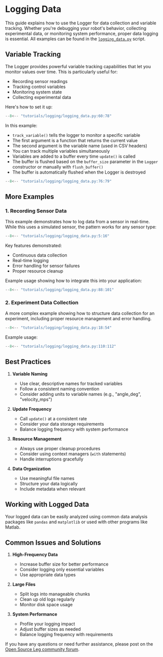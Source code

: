 # Logging Data

This guide explains how to use the Logger for data collection and variable tracking. Whether you're debugging your robot's behavior, collecting experimental data, or monitoring system performance, proper data logging is essential. All examples can be found in the [`logging_data.py`](https://github.com/neurobionics/opensourceleg/tree/main/tutorials/logging/logging_data.py) script.

## Variable Tracking

The Logger provides powerful variable tracking capabilities that let you monitor values over time. This is particularly useful for:

- Recording sensor readings
- Tracking control variables
- Monitoring system state
- Collecting experimental data

Here's how to set it up:

```python
--8<-- "tutorials/logging/logging_data.py:60:78"
```

In this example:

- `track_variable()` tells the logger to monitor a specific variable
- The first argument is a function that returns the current value
- The second argument is the variable name (used in CSV headers)
- You can track multiple variables simultaneously
- Variables are added to a buffer every time `update()` is called
- The buffer is flushed based on the `buffer_size` parameter in the `Logger` constructor or manually with `flush_buffer()`
- The buffer is automatically flushed when the Logger is destroyed


```python
--8<-- "tutorials/logging/logging_data.py:76:79"
```

## More Examples

### 1. Recording Sensor Data

This example demonstrates how to log data from a sensor in real-time. While this uses a simulated sensor, the pattern works for any sensor type:

```python
--8<-- "tutorials/logging/logging_data.py:5:16"
```

Key features demonstrated:

- Continuous data collection
- Real-time logging
- Error handling for sensor failures
- Proper resource cleanup

Example usage showing how to integrate this into your application:

```python
--8<-- "tutorials/logging/logging_data.py:88:101"
```

### 2. Experiment Data Collection

A more complex example showing how to structure data collection for an experiment, including proper resource management and error handling.

```python
--8<-- "tutorials/logging/logging_data.py:18:54"
```

Example usage:

```python
--8<-- "tutorials/logging/logging_data.py:110:112"
```

## Best Practices

1. **Variable Naming**

    - Use clear, descriptive names for tracked variables
    - Follow a consistent naming convention
    - Consider adding units to variable names (e.g., "angle_deg", "velocity_mps")

2. **Update Frequency**

    - Call `update()` at a consistent rate
    - Consider your data storage requirements
    - Balance logging frequency with system performance

3. **Resource Management**

    - Always use proper cleanup procedures
    - Consider using context managers (`with` statements)
    - Handle interruptions gracefully

4. **Data Organization**

    - Use meaningful file names
    - Structure your data logically
    - Include metadata when relevant

## Working with Logged Data

Your logged data can be easily analyzed using common data analysis packages like `pandas` and `matplotlib` or used with other programs like Matlab.

## Common Issues and Solutions

1. **High-Frequency Data**

    - Increase buffer size for better performance
    - Consider logging only essential variables
    - Use appropriate data types

2. **Large Files**

    - Split logs into manageable chunks
    - Clean up old logs regularly
    - Monitor disk space usage

3. **System Performance**

    - Profile your logging impact
    - Adjust buffer sizes as needed
    - Balance logging frequency with requirements

If you have any questions or need further assistance, please post on the [Open Source Leg community forum](https://opensourceleg.org/community).
